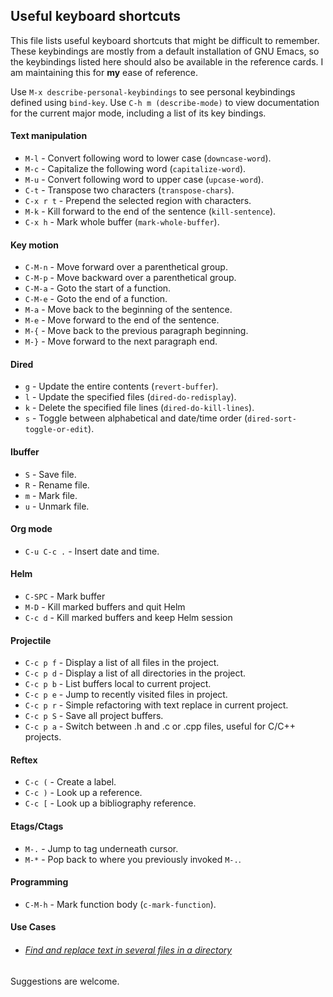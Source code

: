 ## Useful keyboard shortcuts

This file lists useful keyboard shortcuts that might be difficult to remember. These keybindings are mostly from a
default installation of GNU Emacs, so the keybindings listed here should also be available in the reference cards. I am
maintaining this for **my** ease of reference.

Use `M-x describe-personal-keybindings` to see personal keybindings defined using `bind-key`. Use `C-h m
(describe-mode)` to view documentation for the current major mode, including a list of its key bindings.

#### Text manipulation

* `M-l` - Convert following word to lower case (`downcase-word`).
* `M-c` - Capitalize the following word (`capitalize-word`).
* `M-u` - Convert following word to upper case (`upcase-word`).
* `C-t` - Transpose two characters (`transpose-chars`).
* `C-x r t` - Prepend the selected region with characters.
* `M-k` - Kill forward to the end of the sentence (`kill-sentence`).
* `C-x h` - Mark whole buffer (`mark-whole-buffer`).

#### Key motion

* `C-M-n` - Move forward over a parenthetical group.
* `C-M-p` - Move backward over a parenthetical group.
* `C-M-a` - Goto the start of a function.
* `C-M-e` - Goto the end of a function.
* `M-a` - Move back to the beginning of the sentence.
* `M-e` - Move forward to the end of the sentence.
* `M-{` - Move back to the previous paragraph beginning.
* `M-}` - Move forward to the next paragraph end.

#### Dired

* `g` - Update the entire contents (`revert-buffer`).
* `l` - Update the specified files (`dired-do-redisplay`).
* `k` - Delete the specified file lines (`dired-do-kill-lines`).
* `s` - Toggle between alphabetical and date/time order (`dired-sort-toggle-or-edit`).

#### Ibuffer

* `S` - Save file.
* `R` - Rename file.
* `m` - Mark file.
* `u` - Unmark file.

#### Org mode

* `C-u C-c .` - Insert date and time.

#### Helm

* `C-SPC` - Mark buffer
* `M-D` - Kill marked buffers and quit Helm
* `C-c d` - Kill marked buffers and keep Helm session

#### Projectile

* `C-c p f` - Display a list of all files in the project.
* `C-c p d` - Display a list of all directories in the project.
* `C-c p b` - List buffers local to current project.
* `C-c p e` - Jump to recently visited files in project.
* `C-c p r` - Simple refactoring with text replace in current project.
* `C-c p S` - Save all project buffers.
* `C-c p a` - Switch between .h and .c or .cpp files, useful for C/C++ projects.

#### Reftex

* `C-c (` - Create a label.
* `C-c )` - Look up a reference.
* `C-c [` - Look up a bibliography reference.

#### Etags/Ctags

* `M-.` - Jump to tag underneath cursor.
* `M-*` - Pop back to where you previously invoked `M-.`.

#### Programming

* `C-M-h` - Mark function body (`c-mark-function`).

#### Use Cases

* ###### [Find and replace text in several files in a directory](http://stackoverflow.com/questions/270930/using-emacs-to-recursively-find-and-replace-in-text-files-not-already-open)

Suggestions are welcome.

